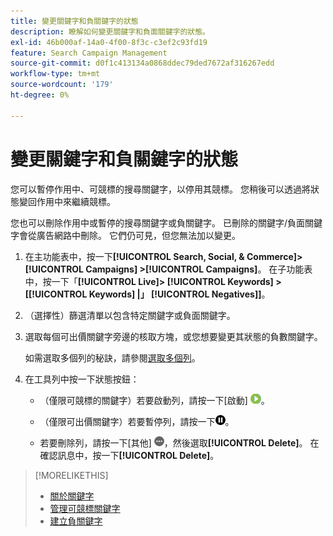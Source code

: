 ```yaml
---
title: 變更關鍵字和負關鍵字的狀態
description: 瞭解如何變更關鍵字和負面關鍵字的狀態。
exl-id: 46b000af-14a0-4f00-8f3c-c3ef2c93fd19
feature: Search Campaign Management
source-git-commit: d0f1c413134a0868ddec79ded7672af316267edd
workflow-type: tm+mt
source-wordcount: '179'
ht-degree: 0%

---
```


# 變更關鍵字和負關鍵字的狀態

您可以暫停作用中、可競標的搜尋關鍵字，以停用其競標。 您稍後可以透過將狀態變回作用中來繼續競標。

您也可以刪除作用中或暫停的搜尋關鍵字或負關鍵字。 已刪除的關鍵字/負面關鍵字會從廣告網路中刪除。 它們仍可見，但您無法加以變更。

1. 在主功能表中，按一下&#x200B;**[!UICONTROL Search, Social, & Commerce]> [!UICONTROL Campaigns] >[!UICONTROL Campaigns]**。 在子功能表中，按一下「**[!UICONTROL Live]> [!UICONTROL Keywords] > \[[!UICONTROL Keywords] \|」 [!UICONTROL Negatives]\]**。

1. （選擇性）篩選清單以包含特定關鍵字或負面關鍵字。

1. 選取每個可出價關鍵字旁邊的核取方塊，或您想要變更其狀態的負數關鍵字。

   如需選取多個列的秘訣，請參閱[選取多個列](/help/search-social-commerce/common-tasks/navigation-editing-selection/multiple-rows-select.md)。

1. 在工具列中按一下狀態按鈕：

   * （僅限可競標的關鍵字）若要啟動列，請按一下[啟動] ![&#x200B; &#x200B;](/help/search-social-commerce/assets/activate.png " [啟動] ")。

   * （僅限可出價關鍵字）若要暫停列，請按一下![暫停](/help/search-social-commerce/assets/pause.png "暫停")。

   * 若要刪除列，請按一下[其他] ![&#x200B; &#x200B;](/help/search-social-commerce/assets/more.png " ")，然後選取&#x200B;**[!UICONTROL Delete]**。 在確認訊息中，按一下&#x200B;**[!UICONTROL Delete]**。

>[!MORELIKETHIS]
>
>* [關於關鍵字](keyword-about.md)
>* [管理可競標關鍵字](keyword-manage.md)
>* [建立負關鍵字](keyword-negative-create.md)
